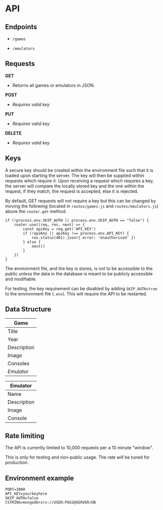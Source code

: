 # API

## Endpoints

* `/games`

* `/emulators`


## Requests

**GET**

* Returns all games or emulators in JSON.


**POST**

* *Requires valid key*

**PUT**

* *Requires valid key*

**DELETE**

* *Requires valid key*

## Keys

A secure key should be created within the environment file such that it is loaded upon starting the server. The key will then be supplied within requests which require it. Upon receiving a request which requires a key, the server will compare the locally stored key and the one within the request, if they match, the request is accepted, else it is rejected.

By default, GET requests will not require a key but this can be changed by moving the following (located in `routes/games.js` and `routes/emulators.js`) above the `router.get` method.

```
if (!process.env.SKIP_AUTH || process.env.SKIP_AUTH == "false") {
    router.use((req, res, next) => {
        const apiKey = req.get('API_KEY')
        if (!apiKey || apiKey !== process.env.API_KEY) {
            res.status(401).json({ error: 'Unauthorised' })
        } else {
            next()
        }
    })
}
```

The environment file, and the key is stores, is not to be accessible to the public unless the data in the database is meant to be publicly accessible and modifiable.

For testing, the key requirement can be disabled by adding `SKIP_AUTH=true` to the environment file (`.env`).
This will require the API to be restarted.


## Data Structure

| **Game**  |
|-------------- |
| Title    | 
| Year   | 
| Description   | 
| Image   | 
| Consoles   | 
| *Emulator*   | 

| **Emulator**  |
|-------------- |
| Name    | 
| Description   | 
| Image   | 
| Console   | 

## Rate limiting

The API is currently limited to 10,000 requests per a 10 minute "window".

This is only for testing and non-public usage. The rate *will* be tuned for production.

## Environment example

```
PORT=3000
API_KEY=yourkeyhere
SKIP_AUTH=false
CSTRING=mongodb+srv://USER:PASS@SERVER/DB
```